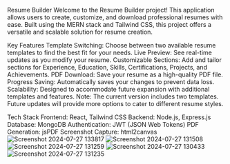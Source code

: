 Resume Builder
Welcome to the Resume Builder project! This application allows users to create, customize, and download professional resumes with ease. Built using the MERN stack and Tailwind CSS, this project offers a versatile and scalable solution for resume creation.

Key Features
Template Switching: Choose between two available resume templates to find the best fit for your needs.
Live Preview: See real-time updates as you modify your resume.
Customizable Sections: Add and tailor sections for Experience, Education, Skills, Certifications, Projects, and Achievements.
PDF Download: Save your resume as a high-quality PDF file.
Progress Saving: Automatically saves your changes to prevent data loss.
Scalability: Designed to accommodate future expansion with additional templates and features.
Note: The current version includes two templates. Future updates will provide more options to cater to different resume styles.

Tech Stack
Frontend: React, Tailwind CSS
Backend: Node.js, Express.js
Database: MongoDB
Authentication: JWT (JSON Web Tokens)
PDF Generation: jsPDF
Screenshot Capture: html2canvas
![Screenshot 2024-07-27 133817](https://github.com/user-attachments/assets/cbe9c4b2-d35c-418f-855a-0af1d25c53af)
![Screenshot 2024-07-27 131508](https://github.com/user-attachments/assets/21221b5b-54b9-46d8-b134-8031d98c90bb)
![Screenshot 2024-07-27 131259](https://github.com/user-attachments/assets/8cf8bca9-eb9d-4454-a790-5aba9b1be0b5)
![Screenshot 2024-07-27 130433](https://github.com/user-attachments/assets/37b33a48-cfb7-4d5f-983e-e9d039dedfab)
![Screenshot 2024-07-27 131235](https://github.com/user-attachments/assets/92c6dfc1-b76c-4942-8e2d-df5dc93fb0ad)




